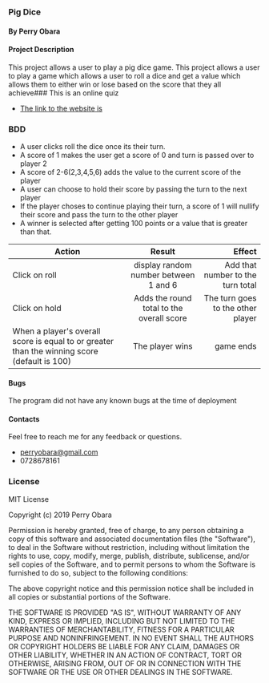 ### Pig Dice
#### By Perry Obara
#### Project Description
  This project allows a user to play a pig dice game.
This project allows a user to play a game which allows a user to roll a dice and get a value which allows them to either win or lose based on the score that they all achieve### This is an online quiz
- [The link to the website is](https://perry-perrota.github.io/pigdice/)
### BDD
* A user clicks roll the dice once its their turn.
* A score of 1 makes the user get a score of 0 and turn is passed over to player 2
* A score of 2-6(2,3,4,5,6) adds the value to the current score of the player
* A user can choose to hold their score by passing the turn to the next player
* If the player choses to continue playing their turn, a score of 1 will nullify their score and pass the turn to the other player
* A winner is selected after getting 100 points or a value that is greater than that.

| Action       | Result       | Effect  |
| ------------- |:-------------:| -----:|
| Click on roll      | display random number between 1 and 6 | Add that number to the turn total |
| Click on hold      | Adds the round total to the overall score      |   The turn goes to the other player |
| When a player's overall score is equal to or greater than the winning score (default is 100) | The player wins | game ends |

#### Bugs
The program did not have any known bugs at the time of deployment
#### Contacts
Feel free to reach me for any feedback or questions.
* perryobara@gmail.com
* 0728678161

### License
MIT License

Copyright (c) 2019 Perry Obara

Permission is hereby granted, free of charge, to any person obtaining a copy
of this software and associated documentation files (the "Software"), to deal
in the Software without restriction, including without limitation the rights
to use, copy, modify, merge, publish, distribute, sublicense, and/or sell
copies of the Software, and to permit persons to whom the Software is
furnished to do so, subject to the following conditions:

The above copyright notice and this permission notice shall be included in all
copies or substantial portions of the Software.

THE SOFTWARE IS PROVIDED "AS IS", WITHOUT WARRANTY OF ANY KIND, EXPRESS OR
IMPLIED, INCLUDING BUT NOT LIMITED TO THE WARRANTIES OF MERCHANTABILITY,
FITNESS FOR A PARTICULAR PURPOSE AND NONINFRINGEMENT. IN NO EVENT SHALL THE
AUTHORS OR COPYRIGHT HOLDERS BE LIABLE FOR ANY CLAIM, DAMAGES OR OTHER
LIABILITY, WHETHER IN AN ACTION OF CONTRACT, TORT OR OTHERWISE, ARISING FROM,
OUT OF OR IN CONNECTION WITH THE SOFTWARE OR THE USE OR OTHER DEALINGS IN THE
SOFTWARE.
